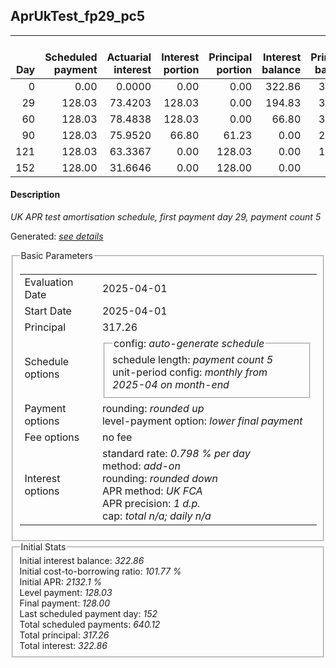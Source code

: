 <h2>AprUkTest_fp29_pc5</h2>
<table>
    <thead style="vertical-align: bottom;">
        <th style="text-align: right;">Day</th>
        <th style="text-align: right;">Scheduled payment</th>
        <th style="text-align: right;">Actuarial interest</th>
        <th style="text-align: right;">Interest portion</th>
        <th style="text-align: right;">Principal portion</th>
        <th style="text-align: right;">Interest balance</th>
        <th style="text-align: right;">Principal balance</th>
        <th style="text-align: right;">Total actuarial interest</th>
        <th style="text-align: right;">Total interest</th>
        <th style="text-align: right;">Total principal</th>
    </thead>
    <tr style="text-align: right;">
        <td class="ci00">0</td>
        <td class="ci01" style="white-space: nowrap;">0.00</td>
        <td class="ci02">0.0000</td>
        <td class="ci03">0.00</td>
        <td class="ci04">0.00</td>
        <td class="ci05">322.86</td>
        <td class="ci06">317.26</td>
        <td class="ci07">0.0000</td>
        <td class="ci08">0.00</td>
        <td class="ci09">0.00</td>
    </tr>
    <tr style="text-align: right;">
        <td class="ci00">29</td>
        <td class="ci01" style="white-space: nowrap;">128.03</td>
        <td class="ci02">73.4203</td>
        <td class="ci03">128.03</td>
        <td class="ci04">0.00</td>
        <td class="ci05">194.83</td>
        <td class="ci06">317.26</td>
        <td class="ci07">73.4203</td>
        <td class="ci08">128.03</td>
        <td class="ci09">0.00</td>
    </tr>
    <tr style="text-align: right;">
        <td class="ci00">60</td>
        <td class="ci01" style="white-space: nowrap;">128.03</td>
        <td class="ci02">78.4838</td>
        <td class="ci03">128.03</td>
        <td class="ci04">0.00</td>
        <td class="ci05">66.80</td>
        <td class="ci06">317.26</td>
        <td class="ci07">151.9041</td>
        <td class="ci08">256.06</td>
        <td class="ci09">0.00</td>
    </tr>
    <tr style="text-align: right;">
        <td class="ci00">90</td>
        <td class="ci01" style="white-space: nowrap;">128.03</td>
        <td class="ci02">75.9520</td>
        <td class="ci03">66.80</td>
        <td class="ci04">61.23</td>
        <td class="ci05">0.00</td>
        <td class="ci06">256.03</td>
        <td class="ci07">227.8561</td>
        <td class="ci08">322.86</td>
        <td class="ci09">61.23</td>
    </tr>
    <tr style="text-align: right;">
        <td class="ci00">121</td>
        <td class="ci01" style="white-space: nowrap;">128.03</td>
        <td class="ci02">63.3367</td>
        <td class="ci03">0.00</td>
        <td class="ci04">128.03</td>
        <td class="ci05">0.00</td>
        <td class="ci06">128.00</td>
        <td class="ci07">291.1928</td>
        <td class="ci08">322.86</td>
        <td class="ci09">189.26</td>
    </tr>
    <tr style="text-align: right;">
        <td class="ci00">152</td>
        <td class="ci01" style="white-space: nowrap;">128.00</td>
        <td class="ci02">31.6646</td>
        <td class="ci03">0.00</td>
        <td class="ci04">128.00</td>
        <td class="ci05">0.00</td>
        <td class="ci06">0.00</td>
        <td class="ci07">322.8575</td>
        <td class="ci08">322.86</td>
        <td class="ci09">317.26</td>
    </tr>
</table>
<h4>Description</h4>
<p><i>UK APR test amortisation schedule, first payment day 29, payment count 5</i></p>
<p>Generated: <i><a href="../GeneratedDate.html">see details</a></i></p>
<fieldset><legend>Basic Parameters</legend>
<table>
    <tr>
        <td>Evaluation Date</td>
        <td>2025-04-01</td>
    </tr>
    <tr>
        <td>Start Date</td>
        <td>2025-04-01</td>
    </tr>
    <tr>
        <td>Principal</td>
        <td>317.26</td>
    </tr>
    <tr>
        <td>Schedule options</td>
        <td>
            <fieldset>
                <legend>config: <i>auto-generate schedule</i></legend>
                <div>schedule length: <i><i>payment count</i> 5</i></div>
                <div>unit-period config: <i>monthly from 2025-04 on month-end</i></div>
            </fieldset>
        </td>
    </tr>
    <tr>
        <td>Payment options</td>
        <td>
            <div>
                <div>rounding: <i>rounded up</i></div>
                <div>level-payment option: <i>lower&nbsp;final&nbsp;payment</i></div>
            </div>
        </td>
    </tr>
    <tr>
        <td>Fee options</td>
        <td>no fee
        </td>
    </tr>
    <tr>
        <td>Interest options</td>
        <td>
            <div>
                <div>standard rate: <i>0.798 % per day</i></div>
                <div>method: <i>add-on</i></div>
                <div>rounding: <i>rounded down</i></div>
                <div>APR method: <i>UK FCA</i></div>
                <div>APR precision: <i>1 d.p.</i></div>
                <div>cap: <i>total <i>n/a</i>; daily <i>n/a</i></div>
            </div>
        </td>
    </tr>
</table></fieldset>
<fieldset><legend>Initial Stats</legend>
<div>
    <div>Initial interest balance: <i>322.86</i></div>
    <div>Initial cost-to-borrowing ratio: <i>101.77 %</i></div>
    <div>Initial APR: <i>2132.1 %</i></div>
    <div>Level payment: <i>128.03</i></div>
    <div>Final payment: <i>128.00</i></div>
    <div>Last scheduled payment day: <i>152</i></div>
    <div>Total scheduled payments: <i>640.12</i></div>
    <div>Total principal: <i>317.26</i></div>
    <div>Total interest: <i>322.86</i></div>
</div></fieldset>